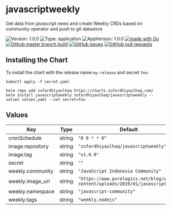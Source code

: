# javascriptweekly

Get data from javascript news and create Weekly CRDs based on community-operator and push to git datastore

![Version: 1.0.0](https://img.shields.io/badge/Version-1.0.0-informational?style=flat-square) ![Type: application](https://img.shields.io/badge/Type-application-informational?style=flat-square) ![AppVersion: 1.0.0](https://img.shields.io/badge/AppVersion-1.0.0-informational?style=flat-square) [![made with Go](https://img.shields.io/badge/made%20with-Go-brightgreen)](http://golang.org) [![Github master branch build](https://img.shields.io/github/workflow/status/zufardhiyaulhaq/javascriptweekly/Master)](https://github.com/zufardhiyaulhaq/javascriptweekly/actions/workflows/master.yml) [![GitHub issues](https://img.shields.io/github/issues/zufardhiyaulhaq/javascriptweekly)](https://github.com/zufardhiyaulhaq/javascriptweekly/issues) [![GitHub pull requests](https://img.shields.io/github/issues-pr/zufardhiyaulhaq/javascriptweekly)](https://github.com/zufardhiyaulhaq/javascriptweekly/pulls)

## Installing the Chart

To install the chart with the release name `my-release` and secret `foo`:

```console
kubectl apply -f secret.yaml

helm repo add zufardhiyaulhaq https://charts.zufardhiyaulhaq.com/
helm install javascriptweekly zufardhiyaulhaq/javascriptweekly --values values.yaml --set secret=foo
```

## Values

| Key | Type | Default | Description |
|-----|------|---------|-------------|
| cronSchedule | string | `"0 8 * * 0"` |  |
| image.repository | string | `"zufardhiyaulhaq/javascriptweekly"` |  |
| image.tag | string | `"v1.0.0"` |  |
| secret | string | `""` |  |
| weekly.community | string | `"JavaScript Indonesia Community"` |  |
| weekly.image_url | string | `"https://www.purelogics.net/blog/wp-content/uploads/2019/01/javascript.png"` |  |
| weekly.namespace | string | `"javascript-community"` |  |
| weekly.tags | string | `"weekly,nodejs"` |  |

